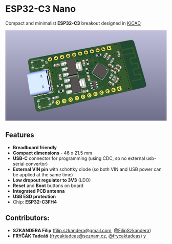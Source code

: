 # ESP32-C3 Nano

Compact and minimalist **ESP32-C3** breakout designed in [KiCAD](https://www.kicad.org/)

![Preview](docs/3d_preview.png "Preview")

## Features
- **Breadboard friendly**
- **Compact dimensions** - 46 x 21.5 mm
- **USB-C** connector for programming (using CDC, so no external usb-serial convertor)
- **External VIN pin** with schottky diode (so both VIN and USB power can be applied at the same time)
- **Low dropout regulator to 3V3** (LDO)
- **Reset** and **Boot** buttons on board
- **Integrated PCB antenna**
- **USB ESD protection**
- Chip: **ESP32-C3FH4**

## Contributors:
- **SZKANDERA Filip** (filip.szkandera@gmail.com, [@FilipSzkandera](https://github.com/FilipSzkandera/))
- **FRYČÁK Tadeáš** (frycaktadeas@seznam.cz, [@frycaktadeas](https://github.com/frycaktadeas/))
y